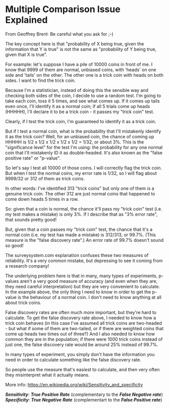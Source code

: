 # Multiple Comparison Issue Explained

From Geoffrey Brent· Be careful what you ask for ;-)

The key concept here is that "probability of X being true,
given the information that Y is true" is not the same as
"probability of Y being true, given that X is true".

For example: let's suppose I have a pile of 10000 coins in
front of me. I know that 9999 of them are normal, unbiased
coins, with 'heads' on one side and 'tails' on the other.
The other one is a trick coin with heads on both sides. I
want to find the trick coin. 

Because I'm a statistician, instead of doing this the
sensible way and checking both sides of the coin, I decide
to use a random test. I'm going to take each coin, toss it 5
times, and see what comes up. If it comes up tails even
once, I'll identify it as a normal coin; if all 5 trials
come up heads (HHHHH), I'll declare it to be a trick coin -
it passes my "trick coin" test.

Clearly, if I test the trick coin, I'm guaranteed to
identify it as a trick coin. 

But if I test a normal coin, what is the probability that
I'll mistakenly identify it as the trick coin? Well, for an
unbiased coin, the chance of coming up HHHHH is 1/2 x 1/2 x
1/2 x 1/2 x 1/2 = 1/32, or about 3%. This is the
"significance level" for the test I'm using: the probability
for any one normal coin that I'll mistakenly ID it as
double-headed. It's also known as the "false positive rate"
or "p-value". 

So let's say I test all 10000 of those coins. I will
correctly flag the trick coin. But when I test the normal
coins, my error rate is 1/32, so I will flag about 9999/32
or 312 of them as trick coins.

In other words: I've identified 313 "trick coins" but only
one of them is a genuine trick coin. The other 312 are just
normal coins that happened to come down heads 5 times in a
row.

So: given that a coin is normal, the chance it'll pass my
"trick coin" test (i.e. my test makes a mistake) is only 3%.
If I describe that as "3% error rate", that sounds pretty
good!

But, given that a coin passes my "trick coin" test, the
chance that it's a normal coin (i.e. my test has made a
mistake) is 312/313, or 99.7%. (This measure is the "false
discovery rate".) An error rate of 99.7% doesn't sound so
good!

The surveysystem.com explanation confuses these two measures
of reliability. It's a very common mistake, but depressing
to see it coming from a research company!

The underlying problem here is that in many, many types of
experiments, p-values aren't a very good measure of accuracy
(and even when they are, they need careful interpretation)
but they are very convenient to calculate. In the example
above, the only thing I need to know in order to get the
p-value is the behaviour of a normal coin. I don't need to
know anything at all about trick coins.

False discovery rates are often much more important, but
they're hard to calculate. To get the false discovery rate
above, I needed to know how a trick coin behaves (in this
case I've assumed all trick coins are two-headed - but what
if some of them are two-tailed, or if there are weighted
coins that come up heads two times out of three?) And I also
needed to know how common they are in the population; if
there were 1000 trick coins instead of just one, the false
discovery rate would be around 25% instead of 99.7%.

In many types of experiment, you simply don't have the
information you need in order to calculate something like
the false discovery rate. 

So people use the measure that's easiest to calculate, and
then very often they misinterpret what it actually means.

More info:
https://en.wikipedia.org/wiki/Sensitivity_and_specificity

***Sensitivity***: ***True Positive Rate*** (complementary to the ***False Negative rate***)
***Specificity***: ***True Negative Rate*** (complementart to the ***False Positive rate***)



